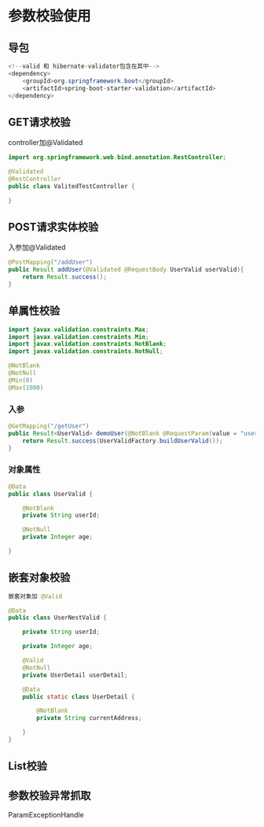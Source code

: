 # 参数校验使用

## 导包

```java
<!--valid 和 hibernate-validator包含在其中-->
<dependency>
    <groupId>org.springframework.boot</groupId>
    <artifactId>spring-boot-starter-validation</artifactId>
</dependency>
```
## GET请求校验
controller加@Validated

```java
import org.springframework.web.bind.annotation.RestController;

@Validated
@RestController
public class ValitedTestController {

}
```

## POST请求实体校验
入参加@Validated

```java
@PostMapping("/addUser")
public Result addUser(@Validated @RequestBody UserValid userValid){
    return Result.success();
}
```

## 单属性校验

```java
import javax.validation.constraints.Max;
import javax.validation.constraints.Min;
import javax.validation.constraints.NotBlank;
import javax.validation.constraints.NotNull;

@NotBlank
@NotNull
@Min(0)
@Max(1000)

```
### 入参
```java
@GetMapping("/getUser")
public Result<UserValid> demoUser(@NotBlank @RequestParam(value = "userId") String userId){
    return Result.success(UserValidFactory.buildUserValid());
}
```
### 对象属性
```java
@Data
public class UserValid {

    @NotBlank
    private String userId;

    @NotNull
    private Integer age;

}
```
## 嵌套对象校验

```java
嵌套对象加 @Valid

@Data
public class UserNestValid {

    private String userId;

    private Integer age;

    @Valid
    @NotNull
    private UserDetail userDetail;

    @Data
    public static class UserDetail {

        @NotBlank
        private String currentAddress;

    }
}
```

## List校验


## 参数校验异常抓取
ParamExceptionHandle